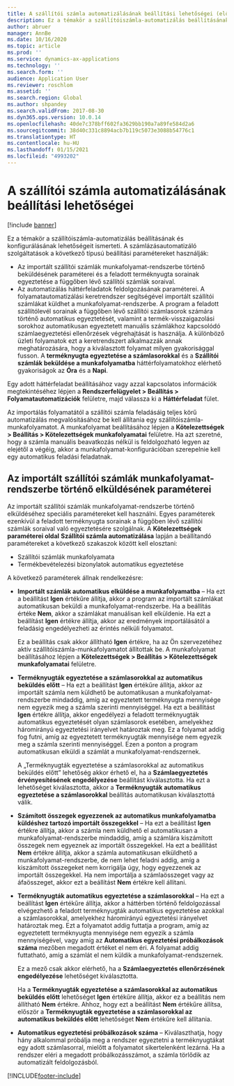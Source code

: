 ```yaml
---
title: A szállítói számla automatizálásának beállítási lehetőségei (előzetes verzió)
description: Ez a témakör a szállítóiszámla-automatizálás beállításának és konfigurálásának lehetőségeit ismerteti.
author: abruer
manager: AnnBe
ms.date: 10/16/2020
ms.topic: article
ms.prod: ''
ms.service: dynamics-ax-applications
ms.technology: ''
ms.search.form: ''
audience: Application User
ms.reviewer: roschlom
ms.assetid: ''
ms.search.region: Global
ms.author: shpandey
ms.search.validFrom: 2017-08-30
ms.dyn365.ops.version: 10.0.14
ms.openlocfilehash: 40de7c378bff602fa3629bb190a7a89fe584d2a6
ms.sourcegitcommit: 38d40c331c8894acb7b119c5073e3088b54776c1
ms.translationtype: HT
ms.contentlocale: hu-HU
ms.lasthandoff: 01/15/2021
ms.locfileid: "4993202"
---
```

# <a name="setup-options-for-vendor-invoice-automation"></a>A szállítói számla automatizálásának beállítási lehetőségei

[!include [banner](../includes/banner.md)]

Ez a témakör a szállítóiszámla-automatizálás beállításának és konfigurálásának lehetőségeit ismerteti. A számlázásautomatizáló szolgáltatások a következő típusú beállítási paramétereket használják:

- Az importált szállítói számlák munkafolyamat-rendszerbe történő beküldésének paraméterei és a feladott terméknyugta sorainak egyeztetése a függőben lévő szállítói számlák soraival.
- Az automatizálás háttérfeladatok feldolgozásának paraméterei. A folyamatautomatizálási keretrendszer segítségével importált szállítói számlákat küldhet a munkafolyamat-rendszerbe. A program a feladott szállítólevél sorainak a függőben lévő szállítói számlasorok számára történő automatikus egyeztetését, valamint a termék-visszaigazolási sorokhoz automatikusan egyeztetett manuális számlákhoz kapcsolódó számlaegyeztetési ellenőrzések végrehajtását is használja. A különböző üzleti folyamatok ezt a keretrendszert alkalmazzák annak meghatározására, hogy a kiválasztott folyamat milyen gyakorisággal fusson. A **terméknyugta egyeztetése a számlasorokkal** és a **Szállítói számlák beküldése a munkafolyamatba** háttérfolyamatokhoz elérhető gyakoriságok az **Óra** és a **Napi**.

Egy adott háttérfeladat beállításához vagy azzal kapcsolatos információk megtekintéséhez lépjen a **Rendszerfelügyelet \> Beállítás \> Folyamatautomatizációk** felületre, majd válassza ki a **Háttérfeladat** fület.

Az importálás folyamatától a szállítói számla feladásáig teljes körű automatizálás megvalósításához be kell állítania egy szállítóiszámla-munkafolyamatot. A munkafolyamat beállításához lépjen a **Kötelezettségek > Beállítás > Kötelezettségek munkafolyamatai** felületre. Ha azt szeretné, hogy a számla manuális beavatkozás nélkül is feldolgozható legyen az elejétől a végéig, akkor a munkafolyamat-konfigurációban szerepelnie kell egy automatikus feladási feladatnak.

## <a name="parameters-for-submitting-imported-vendor-invoices-to-the-workflow-system"></a>Az importált szállítói számlák munkafolyamat-rendszerbe történő elküldésének paraméterei

Az importált szállítói számlák munkafolyamat-rendszerbe történő elküldéséhez speciális paramétereket kell használni. Egyes paraméterek ezenkívül a feladott terméknyugta sorainak a függőben lévő szállítói számlák soraival való egyeztetésére szolgálnak. A **Kötelezettségek paraméterei oldal** **Szállítói számla automatizálása** lapján a beállítandó paramétereket a következő szakaszok között kell elosztani:

- Szállítói számlák munkafolyamata
- Termékbevételezési bizonylatok automatikus egyeztetése

A következő paraméterek állnak rendelkezésre:

- **Importált számlák automatikus elküldése a munkafolyamatba** – Ha ezt a beállítást **Igen** értékűre állítja, akkor a program az importált számlákat automatikusan beküldi a munkafolyamat-rendszerbe. Ha a beállítás értéke **Nem**, akkor a számlákat manuálisan kell elküldenie. Ha ezt a beállítást **Igen** értékre állítja, akkor az eredmények importálásától a feladásig engedélyezheti az érintés nélküli folyamatot.

    Ez a beállítás csak akkor állítható **Igen** értékre, ha az Ön szervezetéhez aktív szállítóiszámla-munkafolyamatot állítottak be. A munkafolyamat beállításához lépjen a **Kötelezettségek \> Beállítás \> Kötelezettségek munkafolyamatai** felületre.

- **Terméknyugták egyeztetése a számlasorokkal az automatikus beküldés előtt** – Ha ezt a beállítást **Igen** értékűre állítja, akkor az importált számla nem küldhető be automatikusan a munkafolyamat-rendszerbe mindaddig, amíg az egyeztetett terméknyugta mennyisége nem egyezik meg a számla szerinti mennyiséggel. Ha ezt a beállítást **Igen** értékre állítja, akkor engedélyezi a feladott terméknyugták automatikus egyeztetését olyan számlasorok esetében, amelyekhez háromirányú egyeztetési irányelvet határoztak meg. Ez a folyamat addig fog futni, amíg az egyeztetett terméknyugták mennyisége nem egyezik meg a számla szerinti mennyiséggel. Ezen a ponton a program automatikusan elküldi a számlát a munkafolyamat-rendszernek.

    A „Terméknyugták egyeztetése a számlasorokkal az automatikus beküldés előtt” lehetőség akkor érhető el, ha a **Számlaegyeztetés érvényesítésének engedélyezése** beállítást kiválasztotta. Ha ezt a lehetőséget kiválasztotta, akkor a **Terméknyugták automatikus egyeztetése a számlasorokkal** beállítás automatikusan kiválasztottá válik.

- **Számított összegek egyezzenek az automatikus munkafolyamatba küldéshez tartozó importált összegekkel** – Ha ezt a beállítást **Igen** értékre állítja, akkor a számla nem küldhető el automatikusan a munkafolyamat-rendszerbe mindaddig, amíg a számlára kiszámított összegek nem egyeznek az importált összegekkel. Ha ezt a beállítást **Nem** értékre állítja, akkor a számla automatikusan elküldhető a munkafolyamat-rendszerbe, de nem lehet feladni addig, amíg a kiszámított összegeket nem korrigálja úgy, hogy egyezzenek az importált összegekkel. Ha nem importálja a számlaösszeget vagy az áfaösszeget, akkor ezt a beállítást **Nem** értékre kell állítani.
- **Terméknyugták automatikus egyeztetése a számlasorokkal** – Ha ezt a beállítást **Igen** értékűre állítja, akkor a háttérben történő feldolgozással elvégezhető a feladott terméknyugták automatikus egyeztetése azokkal a számlasorokkal, amelyekhez háromirányú egyeztetési irányelvet határoztak meg. Ezt a folyamatot addig futtatja a program, amíg az egyeztetett terméknyugta mennyisége nem egyezik a számla mennyiségével, vagy amíg az **Automatikus egyeztetési próbálkozások száma** mezőben megadott értéket el nem éri. A folyamat addig futtatható, amíg a számlát el nem küldik a munkafolyamat-rendszernek.

    Ez a mező csak akkor elérhető, ha a **Számlaegyeztetés ellenőrzésének engedélyezése** lehetőséget kiválasztotta.

    Ha a **Terméknyugták egyeztetése a számlasorokkal az automatikus beküldés előtt** lehetőséget **Igen** értékűre állítja, akkor ez a beállítás nem állítható **Nem** értékre. Ahhoz, hogy ezt a beállítást **Nem** értékűre állítsa, először a **Terméknyugták egyeztetése a számlasorokkal az automatikus beküldés előtt** lehetőséget **Nem** értékűre kell állítania.

- **Automatikus egyeztetési próbálkozások száma** – Kiválaszthatja, hogy hány alkalommal próbálja meg a rendszer egyeztetni a terméknyugtákat egy adott számlasorral, mielőtt a folyamatot sikertelenként lezárná. Ha a rendszer eléri a megadott próbálkozásszámot, a számla törlődik az automatizált feldolgozásból.



[!INCLUDE[footer-include](../../includes/footer-banner.md)]